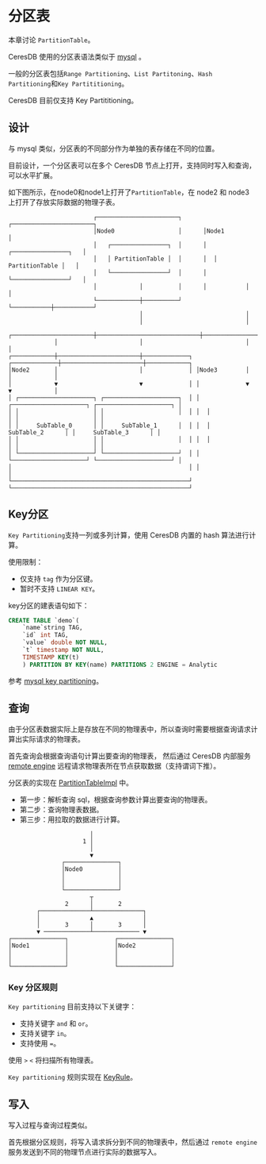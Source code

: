 # 分区表 

本章讨论 `PartitionTable`。

CeresDB 使用的分区表语法类似于 [mysql](https://dev.mysql.com/doc/refman/8.0/en/partitioning-types.html) 。

一般的分区表包括`Range Partitioning`、`List Partitoning`、`Hash Partitioning`和`Key Partititioning`。

CeresDB 目前仅支持 Key Partititioning。

## 设计
与 mysql 类似，分区表的不同部分作为单独的表存储在不同的位置。

目前设计，一个分区表可以在多个 CeresDB 节点上打开，支持同时写入和查询，可以水平扩展。

如下图所示，在node0和node1上打开了`PartitionTable`，在 node2 和 node3 上打开了存放实际数据的物理子表。

```
                        ┌───────────────────────┐      ┌───────────────────────┐                         
                        │Node0                  │      │Node1                  │                         
                        │   ┌────────────────┐  │      │  ┌────────────────┐   │                         
                        │   │ PartitionTable │  │      │  │ PartitionTable │   │                         
                        │   └────────────────┘  │      │  └────────────────┘   │                         
                        │            │          │      │           │           │                         
                        └────────────┼──────────┘      └───────────┼───────────┘                         
                                     │                             │                                     
                                     │                             │                                     
             ┌───────────────────────┼─────────────────────────────┼───────────────────────┐             
             │                       │                             │                       │             
┌────────────┼───────────────────────┼─────────────┐ ┌─────────────┼───────────────────────┼────────────┐
│Node2       │                       │             │ │Node3        │                       │            │
│            ▼                       ▼             │ │             ▼                       ▼            │
│ ┌─────────────────────┐ ┌─────────────────────┐  │ │  ┌─────────────────────┐ ┌─────────────────────┐ │
│ │                     │ │                     │  │ │  │                     │ │                     │ │
│ │     SubTable_0      │ │     SubTable_1      │  │ │  │     SubTable_2      │ │     SubTable_3      │ │
│ │                     │ │                     │  │ │  │                     │ │                     │ │
│ └─────────────────────┘ └─────────────────────┘  │ │  └─────────────────────┘ └─────────────────────┘ │
│                                                  │ │                                                  │
└──────────────────────────────────────────────────┘ └──────────────────────────────────────────────────┘
```

## Key分区

`Key Partitioning`支持一列或多列计算，使用 CeresDB 内置的 hash 算法进行计算。

使用限制：

* 仅支持 `tag` 作为分区键。
* 暂时不支持 `LINEAR KEY`。

key分区的建表语句如下：

```sql
CREATE TABLE `demo`(
    `name`string TAG,
    `id` int TAG, 
    `value` double NOT NULL, 
    `t` timestamp NOT NULL, 
    TIMESTAMP KEY(t)
    ) PARTITION BY KEY(name) PARTITIONS 2 ENGINE = Analytic
```

参考 [mysql key partitioning](https://dev.mysql.com/doc/refman/5.7/en/partitioning-key.html)。

## 查询

由于分区表数据实际上是存放在不同的物理表中，所以查询时需要根据查询请求计算出实际请求的物理表。

首先查询会根据查询语句计算出要查询的物理表， 然后通过 CeresDB 内部服务 [remote engine](https://github.com/CeresDB/ceresdb/blob/89dca646c627de3cee2133e8f3df96d89854c1a3/server/src/grpc/remote_engine_service/mod.rs) 远程请求物理表所在节点获取数据（支持谓词下推）。

分区表的实现在 [PartitionTableImpl](https://github.com/CeresDB/ceresdb/blob/89dca646c627de3cee2133e8f3df96d89854c1a3/analytic_engine/src/table/partition.rs) 中。

* 第一步：解析查询 sql，根据查询参数计算出要查询的物理表。
* 第二步：查询物理表数据。
* 第三步：用拉取的数据进行计算。

```
                       │                       
                     1 │                       
                       │                       
                       ▼                       
               ┌───────────────┐               
               │Node0          │               
               │               │               
               │               │               
               └───────────────┘               
                       ┬                       
                2      │       2               
        ┌──────────────┴──────────────┐        
        │              ▲              │        
        │       3      │       3      │        
        ▼ ─────────────┴───────────── ▼        
┌───────────────┐             ┌───────────────┐
│Node1          │             │Node2          │
│               │             │               │
│               │             │               │
└───────────────┘             └───────────────┘
```

### Key 分区规则

`Key partitioning` 目前支持以下关键字：

* 支持关键字 `and` 和 `or`。
* 支持关键字 `in`。
* 支持使用 `=`。

使用 `>` `<` 将扫描所有物理表。

`Key partitioning` 规则实现在 [KeyRule](https://github.com/CeresDB/ceresdb/blob/89dca646c627de3cee2133e8f3df96d89854c1a3/table_engine/src/partition/rule/key.rs)。

## 写入
写入过程与查询过程类似。

首先根据分区规则，将写入请求拆分到不同的物理表中，然后通过 `remote engine` 服务发送到不同的物理节点进行实际的数据写入。
